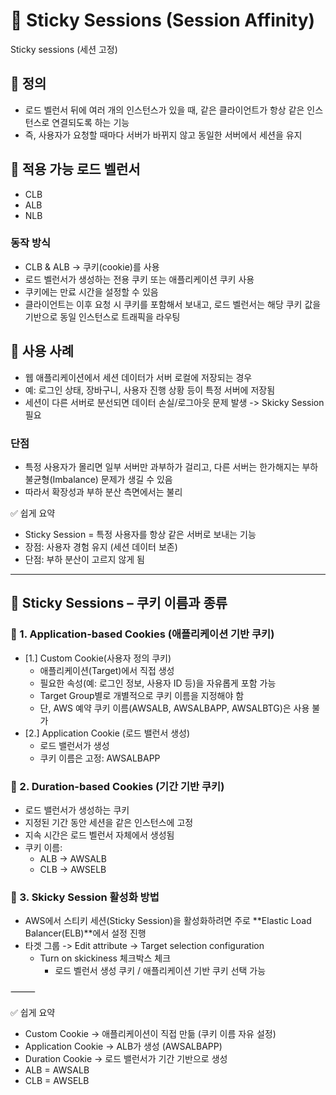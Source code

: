 # 🚀 Sticky Sessions (Session Affinity)

Sticky sessions (세션 고정)

## 📌 정의

- 로드 벨런서 뒤에 여러 개의 인스턴스가 있을 때, 같은 클라이언트가 항상 같은 인스턴스로 연결되도록
  하는 기능
- 즉, 사용자가 요청할 때마다 서버가 바뀌지 않고 동일한 서버에서 세션을 유지

## 📌 적용 가능 로드 벨런서

- CLB
- ALB
- NLB

### 동작 방식

- CLB & ALB -> 쿠키(cookie)를 사용
- 로드 벨런서가 생성하는 전용 쿠키 또는 애플리케이션 쿠키 사용
- 쿠키에는 만료 시간을 설정할 수 있음
- 클라이언트는 이후 요청 시 쿠키를 포함해서 보내고, 로드 벨런서는 해당 쿠키 값을 기반으로
  동일 인스턴스로 트래픽을 라우팅

## 🔹 사용 사례

- 웹 애플리케이션에서 세션 데이터가 서버 로컬에 저장되는 경우
- 예: 로그인 상태, 장바구니, 사용자 진행 상황 등이 특정 서버에 저장됨
- 세션이 다른 서버로 분선되면 데이터 손실/로그아웃 문제 발생 -> Skicky Session 필요

### 단점

- 특정 사용자가 몰리면 일부 서버만 과부하가 걸리고, 다른 서버는 한가해지는 부하 불균형(Imbalance)
  문제가 생길 수 있음
- 따라서 확장성과 부하 분산 측면에서는 불리

✅ 쉽게 요약

- Sticky Session = 특정 사용자를 항상 같은 서버로 보내는 기능
- 장점: 사용자 경험 유지 (세션 데이터 보존)
- 단점: 부하 분산이 고르지 않게 됨

---

## 📌 Sticky Sessions – 쿠키 이름과 종류

### 🔹 1. Application-based Cookies (애플리케이션 기반 쿠키)

- [1.] Custom Cookie(사용자 정의 쿠키)
  - 애플리케이션(Target)에서 직접 생성
  - 필요한 속성(예: 로그인 정보, 사용자 ID 등)을 자유롭게 포함 가능
  - Target Group별로 개별적으로 쿠키 이름을 지정해야 함
  - 단, AWS 예약 쿠키 이름(AWSALB, AWSALBAPP, AWSALBTG)은 사용 불가
- [2.] Application Cookie (로드 밸런서 생성)
  - 로드 밸런서가 생성
  - 쿠키 이름은 고정: AWSALBAPP

### 🔹 2. Duration-based Cookies (기간 기반 쿠키)

- 로드 밸런서가 생성하는 쿠키
- 지정된 기간 동안 세션을 같은 인스턴스에 고정
- 지속 시간은 로드 벨런서 자체에서 생성됨
- 쿠키 이름:
  - ALB → AWSALB
  - CLB → AWSELB

### 🔹 3. Skicky Session 활성화 방법

- AWS에서 스티키 세션(Sticky Session)을 활성화하려면 주로
  **Elastic Load Balancer(ELB)**에서 설정 진행
- 타겟 그룹 -> Edit attribute -> Target selection configuration
  - Turn on skickiness 체크박스 체크
    - 로드 벨런서 생성 쿠키 / 애플리케이션 기반 쿠키 선택 가능

⸻

✅ 쉽게 요약

- Custom Cookie → 애플리케이션이 직접 만듦 (쿠키 이름 자유 설정)
- Application Cookie → ALB가 생성 (AWSALBAPP)
- Duration Cookie → 로드 밸런서가 기간 기반으로 생성
- ALB = AWSALB
- CLB = AWSELB
